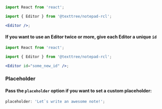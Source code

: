 ```jsx
import React from 'react';

import { Editor } from '@texttree/notepad-rcl';

<Editor />;
```

#### If you want to use an Editor twice or more, give each Editor a unique **`id`**

```jsx
import React from 'react';

import { Editor } from '@texttree/notepad-rcl';

<Editor id="some_new_id" />;
```

### **Placeholder**

#### Pass the **`placeholder`** option if you want to set a custom placeholder:

```jsx
placeholder: 'Let`s write an awesome note!';
```

